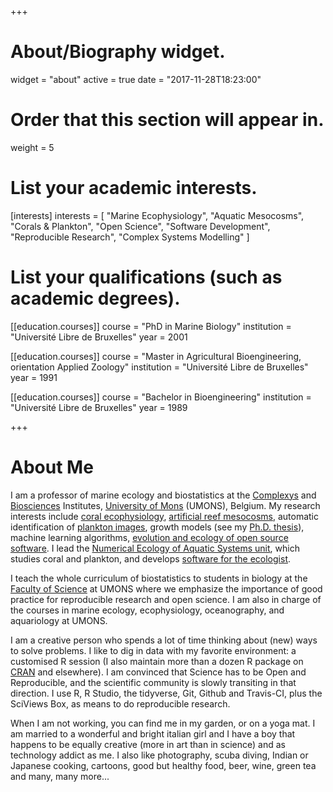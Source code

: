 +++
# About/Biography widget.
widget = "about"
active = true
date = "2017-11-28T18:23:00"

# Order that this section will appear in.
weight = 5

# List your academic interests.
[interests]
  interests = [
    "Marine Ecophysiology",
    "Aquatic Mesocosms",
    "Corals & Plankton",
    "Open Science",
    "Software Development",
    "Reproducible Research",
    "Complex Systems Modelling"
  ]

# List your qualifications (such as academic degrees).
[[education.courses]]
  course = "PhD in Marine Biology"
  institution = "Université Libre de Bruxelles"
  year = 2001

[[education.courses]]
  course = "Master in Agricultural Bioengineering, orientation Applied Zoology"
  institution = "Université Libre de Bruxelles"
  year = 1991

[[education.courses]]
  course = "Bachelor in Bioengineering"
  institution = "Université Libre de Bruxelles"
  year = 1989

+++

# About Me

I am a professor of marine ecology and biostatistics at the [Complexys](http://portail.umons.ac.be/EN2/infossur/intranet/complexys/Pages/default.aspx) and [Biosciences](http://portail.umons.ac.be/EN2/infossur/intranet/biosciences/Pages/default.aspx) Institutes, [University of Mons](http://portail.umons.ac.be/EN2/Pages/default.aspx) (UMONS), Belgium. My research interests include [coral ecophysiology](http://portail.umons.ac.be/EN2/universite/facultes/fs/services/institut_bio/ecologie_numerique_milieux_aquatiques/Pages/CORAUX.aspx), [artificial reef mesocosms](http://portail.umons.ac.be/EN2/universite/facultes/fs/services/institut_bio/ecologie_numerique_milieux_aquatiques/Pages/Mesocosmesartificiels.aspx), automatic identification of [plankton images](http://portail.umons.ac.be/EN2/universite/facultes/fs/services/institut_bio/ecologie_numerique_milieux_aquatiques/Pages/PLANCTON.aspx), growth models (see my [Ph.D. thesis](http://go.sciviews.org/thesis_PhG)), machine learning algorithms, [evolution and ecology of open source software](http://informatique.umons.ac.be/genlog/projects/ecos/). I lead the [Numerical Ecology of Aquatic Systems unit](http://portail.umons.ac.be/en2/universite/facultes/fs/services/institut_bio/ecologie_numerique_milieux_aquatiques/pages/default.aspx), which studies coral and plankton, and develops [software for the ecologist](http://portail.umons.ac.be/EN2/universite/facultes/fs/services/institut_bio/ecologie_numerique_milieux_aquatiques/Pages/Logiciels.aspx). 

I teach the whole curriculum of biostatistics to students in biology at the [Faculty of Science](http://portail.umons.ac.be/EN2/universite/facultes/fs/Pages/default.aspx) at UMONS where we emphasize the importance of good practice for reproducible research and open science. I am also in charge of the courses in marine ecology, ecophysiology, oceanography, and aquariology at UMONS.

I am a creative person who spends a lot of time thinking about (new) ways to solve problems. I like to dig in data with my favorite environment: a customised R session (I also maintain more than a dozen R package on [CRAN](http://cran.r-project.org) and elsewhere). I am convinced that Science has to be Open and Reproducible, and the scientific community is slowly transiting in that direction. I use R, R Studio, the tidyverse, Git, Github and Travis-CI, plus the SciViews Box, as means to do reproducible research.

When I am not working, you can find me in my garden, or on a yoga mat. I am married to a wonderful and bright italian girl and I have a boy that happens to be equally creative (more in art than in science) and as technology addict as me. I also like photography, scuba diving, Indian or Japanese cooking, cartoons, good but healthy food, beer, wine, green tea and many, many more...
